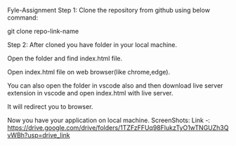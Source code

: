 Fyle-Assignment
Step 1:
Clone the repository from github using below command:

git clone repo-link-name

Step 2:
After cloned you have folder in your local machine.

Open the folder and find index.html file.

Open index.html file on web browser(like chrome,edge).

You can also open the folder in vscode also and then download live server extension in vscode and open index.html with live server.

It will redirect you to browser.

Now you have your application on local machine.
ScreenShots:
Link -: https://drive.google.com/drive/folders/1TZFzFFUq98FlukzTyO1wTNGUZh3QvWBh?usp=drive_link
